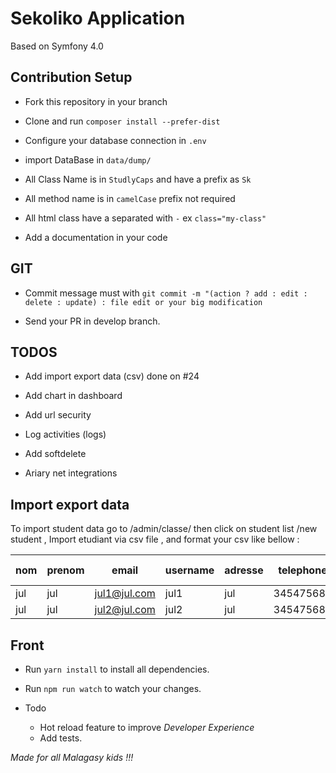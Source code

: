 # Sekoliko Application

Based on Symfony 4.0

## Contribution Setup

- Fork this repository in your branch

- Clone and run `composer install --prefer-dist`

- Configure your database connection in `.env`

- import DataBase in `data/dump/`

- All Class Name is in `StudlyCaps` and have a prefix as `Sk`

- All method name is in `camelCase` prefix not required

- All html class have a separated with `-` ex `class="my-class"`

- Add a documentation in your code

## GIT

- Commit message must with `git commit -m "(action ? add : edit : delete : update) : file edit or your big modification`

- Send your PR in develop branch.

## TODOS

- Add import export data (csv) done on #24

- Add chart in dashboard

- Add url security

- Log activities (logs)

- Add softdelete

- Ariary net integrations

## Import export data

To import student data go to /admin/classe/ then click on student list /new student , Import etudiant via csv file , and format your csv like bellow :

| nom | prenom | email        | username | adresse | telephone | date de naissance | sexe | Addition | Pere | Mere | Contact Parentale |
| --- | ------ | ------------ | -------- | ------- | --------- | --------- | --------- | --------- | --------- | --------- | --------- |
| jul | jul    | jul1@jul.com | jul1     | jul     | 345475684 | 29/01/95 | M | Passant  | Rakoto | Rasoa | 0329473033 |
| jul | jul    | jul2@jul.com | jul2     | jul     | 345475684 | 29/01/95 | F | Redoublant | Rakoto | Rasoa | 0329473033 |

## Front

- Run `yarn install` to install all dependencies.

- Run `npm run watch` to watch your changes.

- Todo
  - Hot reload feature to improve _Developer Experience_
  - Add tests.

_Made for all Malagasy kids !!!_
